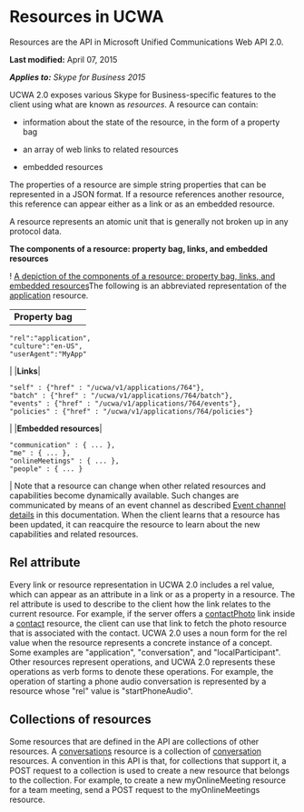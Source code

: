 
# Resources in UCWA
Resources are the API in Microsoft Unified Communications Web API 2.0. 

 **Last modified:** April 07, 2015

 _**Applies to:** Skype for Business 2015_

UCWA 2.0 exposes various Skype for Business-specific features to the client using what are known as _resources_. A resource can contain:


- information about the state of the resource, in the form of a property bag
 
- an array of web links to related resources
 
- embedded resources
 
The properties of a resource are simple string properties that can be represented in a JSON format.
If a resource references another resource, this reference can appear either as a link or as an embedded resource.

A resource represents an atomic unit that is generally not broken up in any protocol data.

**The components of a resource: property bag, links, and embedded resources**


! [A depiction of the components of a resource: property bag, links, and embedded resources](images/UCWA15Con_Resource.png)The following is an abbreviated representation of the [application](application_ref.md) resource.

|||
|:-----|:-----|
|**Property bag**|
```
"rel":"application",
"culture":"en-US",
"userAgent":"MyApp"
```

|
|**Links**|
```
"self" : {"href" : "/ucwa/v1/applications/764"},
"batch" : {"href" : "/ucwa/v1/applications/764/batch"},
"events" : {"href" : "/ucwa/v1/applications/764/events"},
"policies" : {"href" : "/ucwa/v1/applications/764/policies"}
```

|
|**Embedded resources**|
```
"communication" : { ... },
"me" : { ... },
"onlineMeetings" : { ... },
"people" : { ... }
```

|
Note that a resource can change when other related resources and capabilities become dynamically available. Such changes are communicated by means of an event channel as described [Event channel details](EventChannelDetails.md) in this documentation. When the client learns that a resource has been updated, it can reacquire the resource to learn about the new capabilities and related resources.

## Rel attribute

Every link or resource representation in UCWA 2.0 includes a rel value, which can appear as an attribute in a link or as a property in a resource. The rel attribute is used to describe to the client how the link relates to the current resource. For example, if the server offers a [contactPhoto](contactPhoto_ref.md) link inside a [contact](contact_ref.md) resource, the client can use that link to fetch the photo resource that is associated with the contact. UCWA 2.0 uses a noun form for the rel value when the resource represents a concrete instance of a concept. Some examples are "application", "conversation", and "localParticipant". Other resources represent operations, and UCWA 2.0 represents these operations as verb forms to denote these operations. For example, the operation of starting a phone audio conversation is represented by a resource whose "rel" value is "startPhoneAudio".


## Collections of resources

Some resources that are defined in the API are collections of other resources. A [conversations](conversations_ref.md) resource is a collection of [conversation](conversation_ref.md) resources. A convention in this API is that, for collections that support it, a POST request to a collection is used to create a new resource that belongs to the collection. For example, to create a new myOnlineMeeting resource for a team meeting, send a POST request to the myOnlineMeetings resource.

